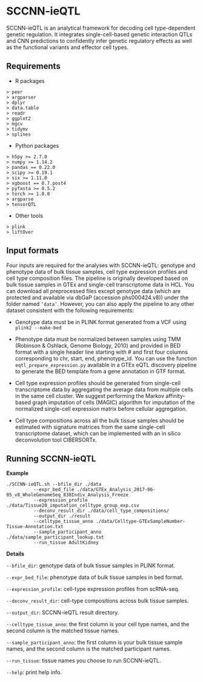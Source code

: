 # SCCNN-ieQTL
SCCNN-ieQTL is an analytical framework for decoding cell type-dependent genetic regulation. It integrates single-cell-based genetic interaction QTLs and CNN predictions to confidently infer genetic regulatory effects as well as the functional variants and effector cell types.
## Requirements
- R packages
```
> peer
> argparser
> dplyr
> data.table
> readr
> ggplot2
> mgcv
> tidymv
> splines
```
- Python packages
```
> h5py >= 2.7.0
> numpy >= 1.14.2
> pandas == 0.22.0
> scipy >= 0.19.1
> six >= 1.11.0
> xgboost == 0.7.post4
> pyfasta >= 0.5.2
> torch >= 1.0.0
> argparse
> tensorQTL
```
- Other tools
```
> plink
> liftOver
```
## Input formats
Four inputs are required for the analyses with SCCNN-ieQTL: genotype and phenotype data of bulk tissue samples, cell type expression profiles and cell type composition files. The pipeline is originally developed based on bulk tissue samples in GTEx and single-cell transcriptome data in HCL. You can download all preprocessed files except genotype data (which are protected and available via dbGaP (accession phs000424.v8)) under the folder named `‘data’`. However, you can also apply the pipeline to any other dataset consistent with the following requirements:

- Genotype data must be in PLINK format generated from a VCF using `plink2 --make-bed`

- Phenotype data must be normalized between samples using TMM (Robinson & Oshlack, Genome Biology, 2010) and provided in BED format with a single header line starting with # and first four columns corresponding to chr, start, end, phenotype_id. You can use the function `eqtl_prepare_expression.py` available in a GTEx eQTL discovery pipeline to generate the BED template from a gene annotation in GTF format.

- Cell type expression profiles should be generated from single-cell transcriptome data by aggregating the average data from multiple cells in the same cell cluster. We suggest performing the Markov affinity-based graph imputation of cells (MAGIC) algorithm for imputation of the normalized single-cell expression matrix before cellular aggregation.

- Cell type compositions across all the bulk tissue samples should be estimated with signature matrices from the same single-cell transcriptome dataset, which can be implemented with an in silico deconvolution tool CIBERSORTx.

## Running SCCNN-ieQTL
**Example**
```
./SCCNN-ieQTL.sh --bfile_dir ./data 
		  --expr_bed_file ./data/GTEx_Analysis_2017-06-05_v8_WholeGenomeSeq_838Indiv_Analysis_Freeze
		  --expression_profile ./data/Tissue20_imputation_celltype_group_exp.csv
		  --deconv_result_dir ./data/cell_type_compositions/
		  --output_dir ./result
		  --celltype_tissue_anno ./data/Celltype-GTExSampleNumber-Tissue-Annotation.txt
		  --sample_participant_anno ./data/sample_participant_lookup.txt
		  --run_tissue AdultKidney
```
**Details**

`--bfile_dir`: genotype data of bulk tissue samples in PLINK format.

`--expr_bed_file`: phenotype data of bulk tissue samples in bed format.

`--expression_profile`: cell-type expression profiles from scRNA-seq.

`--deconv_result_dir`: cell-type compositions across bulk tissue samples.

`--output_dir`: SCCNN-ieQTL result directory.

`--celltype_tissue_anno`: the first column is your cell type names, and the second column is the matched tissue names.

`--sample_participant_anno`: the first column is your bulk tissue sample names, and the second column is the matched participant names.

`--run_tissue`: tissue names you choose to run SCCNN-ieQTL.

`--help`: print help info.


